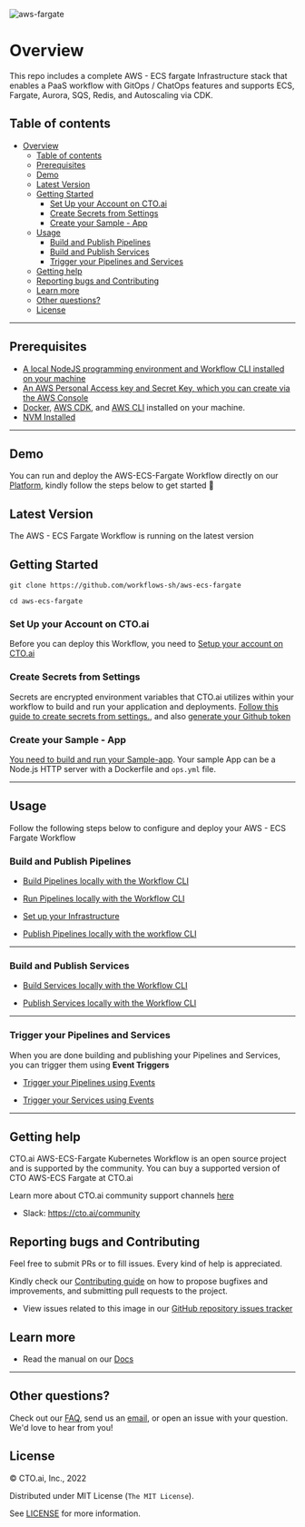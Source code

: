 
![aws-fargate](https://user-images.githubusercontent.com/24816990/174084189-2a529767-b3ba-4688-8750-f8dedb2abbd6.svg)

# Overview

This repo includes a complete AWS - ECS fargate Infrastructure stack that enables a PaaS workflow with GitOps / ChatOps features and supports ECS, Fargate, Aurora, SQS, Redis, and Autoscaling via CDK.


## Table of contents

- [Overview](#overview)
  - [Table of contents](#table-of-contents)
  - [Prerequisites](#prerequisites)
  - [Demo](#demo)
  - [Latest Version](#latest-version)
  - [Getting Started](#getting-started)
    - [Set Up your Account on CTO.ai](#set-up-your-account-on-ctoai)
    - [Create Secrets from Settings](#create-secrets-from-settings)
    - [Create your Sample - App](#create-your-sample---app)
  - [Usage](#usage)
    - [Build and Publish Pipelines](#build-and-publish-pipelines)
    - [Build and Publish Services](#build-and-publish-services)
    - [Trigger your Pipelines and Services](#trigger-your-pipelines-and-services)
  - [Getting help](#getting-help)
  - [Reporting bugs and Contributing](#reporting-bugs-and-contributing)
  - [Learn more](#learn-more)
  - [Other questions?](#other-questions)
  - [License](#license)

---

## Prerequisites

- [A local NodeJS programming environment and Workflow CLI installed on your machine](https://cto.ai/docs/install-cli)
- [An AWS Personal Access key and Secret Key, which you can create via the AWS Console](https://cto.ai/docs/aws-ecs-fargate#create-secrets-from-settings)
- [Docker](https://docs.docker.com/get-docker/), [AWS CDK](https://docs.aws.amazon.com/cdk/v2/guide/getting_started.html), and [AWS CLI](https://docs.aws.amazon.com/cli/latest/userguide/getting-started-install.html) installed on your machine.
- [NVM Installed](https://github.com/nvm-sh/nvm)

---

## Demo 

You can run and deploy the AWS-ECS-Fargate Workflow directly on our [Platform](https://cto.ai/), kindly follow the steps below to get started 🚀

## Latest Version 

The AWS - ECS Fargate Workflow is running on the latest version


## Getting Started 

```
git clone https://github.com/workflows-sh/aws-ecs-fargate

cd aws-ecs-fargate
```

### Set Up your Account on CTO.ai

Before you can deploy this Workflow, you need to [Setup your account on CTO.ai](https://cto.ai/docs/setup-flow)

### Create Secrets from Settings 

Secrets are encrypted environment variables that CTO.ai utilizes within your workflow to build and run your application and deployments. [Follow this guide to create secrets from settings.](https://cto.ai/docs/aws-ecs-fargate#create-secrets-from-settings), and also [generate your Github token](https://cto.ai/docs/aws-ecs-fargate#generate-github-token)

### Create your Sample - App

[You need to build and run your Sample-app](https://cto.ai/docs/aws-ecs-fargate#ecs---fargate-demo). Your sample App can be a Node.js HTTP server with a Dockerfile and `ops.yml` file.

---

## Usage 

Follow the following steps below to configure and deploy your AWS - ECS Fargate Workflow

### Build and Publish Pipelines 

- [Build Pipelines locally with the Workflow CLI](https://cto.ai/docs/aws-ecs-fargate#ecs--fargate-workflow-pipelines)


- [Run Pipelines locally with the Workflow CLI](https://cto.ai/docs/aws-ecs-fargate#run-pipelines-locally-with-the-ctoai-cli)


- [Set up your Infrastructure](https://cto.ai/docs/aws-ecs-fargate#run-and-set-up-your-infrastructure)


- [Publish Pipelines locally with the workflow CLI](https://cto.ai/docs/aws-ecs-fargate#build--publish-pipelines-locally-with-the-ctoai-cli)


---

### Build and Publish Services 

- [Build Services locally with the Workflow CLI](https://cto.ai/docs/aws-ecs-fargate#build-services-locally-with-the-ctoai-cli)


- [Publish Services locally with the Workflow CLI](https://cto.ai/docs/aws-ecs-fargate#publish-services-locally-with-the-ctoai-cli)


---


### Trigger your Pipelines and Services

When you are done building and publishing your Pipelines and Services, you can trigger them using **Event Triggers** 


- [Trigger your Pipelines using Events](https://cto.ai/docs/aws-ecs-fargate#trigger-pipelines-using-events)


- [Trigger your Services using Events](https://cto.ai/docs/aws-ecs-fargate#trigger-services-using-events)

---

## Getting help 

CTO.ai AWS-ECS-Fargate Kubernetes Workflow is an open source project and is supported by the community. You can buy a supported version of CTO AWS-ECS Fargate at CTO.ai

Learn more about CTO.ai community support channels [here](https://cto.ai/community)

- Slack: https://cto.ai/community


## Reporting bugs and Contributing 

Feel free to submit PRs or to fill issues. Every kind of help is appreciated.

Kindly check our [Contributing guide](https://github.com/workflows-sh/aws-ecs-fargate/blob/documentation/Contributing.md) on how to propose bugfixes and improvements, and submitting pull requests to the project.


- View issues related to this image in our [GitHub repository issues tracker](https://github.com/workflows-sh/aws-ecs-fargate/issues)


## Learn more 

- Read the manual on our [Docs](https://cto.ai/docs/aws-ecs-fargate)

---

## Other questions?

Check out our [FAQ](https://cto.ai/docs/faq), send us an [email](https://cto.ai/docs/contact-support), or open an issue with your question. We'd love to hear from you!


## License 

&copy; CTO.ai, Inc., 2022

Distributed under MIT License (`The MIT License`).

See [LICENSE](https://github.com/workflows-sh/aws-ecs-fargate/blob/documentation/License) for more information.